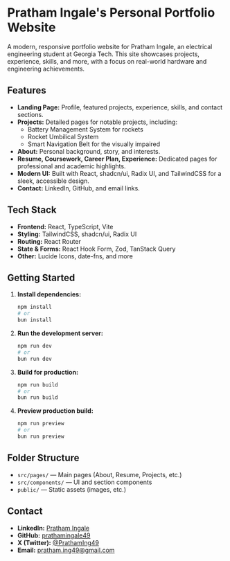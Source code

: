 # Pratham Ingale's Personal Portfolio Website

A modern, responsive portfolio website for Pratham Ingale, an electrical engineering student at Georgia Tech. This site showcases projects, experience, skills, and more, with a focus on real-world hardware and engineering achievements.

## Features
- **Landing Page:** Profile, featured projects, experience, skills, and contact sections.
- **Projects:** Detailed pages for notable projects, including:
  - Battery Management System for rockets
  - Rocket Umbilical System
  - Smart Navigation Belt for the visually impaired
- **About:** Personal background, story, and interests.
- **Resume, Coursework, Career Plan, Experience:** Dedicated pages for professional and academic highlights.
- **Modern UI:** Built with React, shadcn/ui, Radix UI, and TailwindCSS for a sleek, accessible design.
- **Contact:** LinkedIn, GitHub, and email links.

## Tech Stack
- **Frontend:** React, TypeScript, Vite
- **Styling:** TailwindCSS, shadcn/ui, Radix UI
- **Routing:** React Router
- **State & Forms:** React Hook Form, Zod, TanStack Query
- **Other:** Lucide Icons, date-fns, and more

## Getting Started

1. **Install dependencies:**
   ```bash
   npm install
   # or
   bun install
   ```
2. **Run the development server:**
   ```bash
   npm run dev
   # or
   bun run dev
   ```
3. **Build for production:**
   ```bash
   npm run build
   # or
   bun run build
   ```
4. **Preview production build:**
   ```bash
   npm run preview
   # or
   bun run preview
   ```

## Folder Structure
- `src/pages/` — Main pages (About, Resume, Projects, etc.)
- `src/components/` — UI and section components
- `public/` — Static assets (images, etc.)

## Contact
- **LinkedIn:** [Pratham Ingale](https://linkedin.com/in/pratham-ingale/)
- **GitHub:** [prathamingale49](https://github.com/prathamingale49)
- **X (Twitter):** [@PrathamIng49](https://x.com/PrathamIng49)
- **Email:** pratham.ing49@gmail.com
